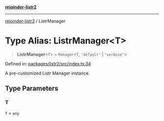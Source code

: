 [**rejoinder-listr2**](../README.md)

***

[rejoinder-listr2](../README.md) / ListrManager

# Type Alias: ListrManager\<T\>

> **ListrManager**\<`T`\> = `Manager`\<`T`, `"default"` \| `"verbose"`\>

Defined in: [packages/listr2/src/index.ts:34](https://github.com/Xunnamius/rejoinder/blob/4cddbaeba0007cab4d0e7e1b232deae71d9b1fd0/packages/listr2/src/index.ts#L34)

A pre-customized Listr Manager instance.

## Type Parameters

### T

`T` = `any`

